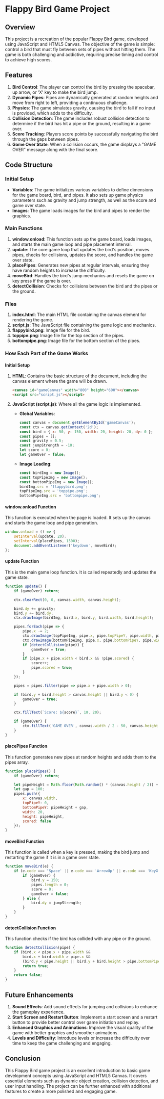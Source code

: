 # Flappy Bird Game Project
## Overview

This project is a recreation of the popular Flappy Bird game, developed using JavaScript and HTML5 Canvas. The objective of the game is simple: control a bird that must fly between sets of pipes without hitting them. The game is both challenging and addictive, requiring precise timing and control to achieve high scores.

## Features

1. **Bird Control**: The player can control the bird by pressing the spacebar, up arrow, or 'X' key to make the bird jump.
2. **Dynamic Pipes**: Pipes are dynamically generated at random heights and move from right to left, providing a continuous challenge.
3. **Physics**: The game simulates gravity, causing the bird to fall if no input is provided, which adds to the difficulty.
4. **Collision Detection**: The game includes robust collision detection to determine if the bird has hit a pipe or the ground, resulting in a game over.
5. **Score Tracking**: Players score points by successfully navigating the bird through the gaps between pipes.
6. **Game Over State**: When a collision occurs, the game displays a "GAME OVER" message along with the final score.

## Code Structure

### Initial Setup

- **Variables**: The game initializes various variables to define dimensions for the game board, bird, and pipes. It also sets up game physics parameters such as gravity and jump strength, as well as the score and game over state.
- **Images**: The game loads images for the bird and pipes to render the graphics.

### Main Functions

1. **window.onload**: This function sets up the game board, loads images, and starts the main game loop and pipe placement interval.
2. **update**: The core game loop that updates the bird's position, moves pipes, checks for collisions, updates the score, and handles the game over state.
3. **placePipes**: Generates new pipes at regular intervals, ensuring they have random heights to increase the difficulty.
4. **moveBird**: Handles the bird's jump mechanics and resets the game on key press if the game is over.
5. **detectCollision**: Checks for collisions between the bird and the pipes or the ground.

### Files

1. **index.html**: The main HTML file containing the canvas element for rendering the game.
2. **script.js**: The JavaScript file containing the game logic and mechanics.
3. **flappybird.png**: Image file for the bird.
4. **toppipe.png**: Image file for the top section of the pipes.
5. **bottompipe.png**: Image file for the bottom section of the pipes.

### How Each Part of the Game Works

#### Initial Setup

1. **HTML**: Contains the basic structure of the document, including the canvas element where the game will be drawn.
   ```html
   <canvas id="gameCanvas" width="800" height="600"></canvas>
   <script src="script.js"></script>
   ```

2. **JavaScript (script.js)**: Where all the game logic is implemented.
   - **Global Variables**:
     ```javascript
     const canvas = document.getElementById('gameCanvas');
     const ctx = canvas.getContext('2d');
     const bird = { x: 50, y: 150, width: 20, height: 20, dy: 0 };
     const pipes = [];
     const gravity = 0.5;
     const jumpStrength = -10;
     let score = 0;
     let gameOver = false;
     ```

   - **Image Loading**:
     ```javascript
     const birdImg = new Image();
     const topPipeImg = new Image();
     const bottomPipeImg = new Image();
     birdImg.src = 'flappybird.png';
     topPipeImg.src = 'toppipe.png';
     bottomPipeImg.src = 'bottompipe.png';
     ```

#### window.onload Function

This function is executed when the page is loaded. It sets up the canvas and starts the game loop and pipe generation.

```javascript
window.onload = () => {
    setInterval(update, 20);
    setInterval(placePipes, 1500);
    document.addEventListener('keydown', moveBird);
};
```

#### update Function

This is the main game loop function. It is called repeatedly and updates the game state.

```javascript
function update() {
    if (gameOver) return;

    ctx.clearRect(0, 0, canvas.width, canvas.height);

    bird.dy += gravity;
    bird.y += bird.dy;
    ctx.drawImage(birdImg, bird.x, bird.y, bird.width, bird.height);

    pipes.forEach(pipe => {
        pipe.x -= 2;
        ctx.drawImage(topPipeImg, pipe.x, pipe.topPipeY, pipe.width, pipe.height);
        ctx.drawImage(bottomPipeImg, pipe.x, pipe.bottomPipeY, pipe.width, pipe.height);
        if (detectCollision(pipe)) {
            gameOver = true;
        }
        if (pipe.x + pipe.width < bird.x && !pipe.scored) {
            score++;
            pipe.scored = true;
        }
    });

    pipes = pipes.filter(pipe => pipe.x + pipe.width > 0);

    if (bird.y + bird.height > canvas.height || bird.y < 0) {
        gameOver = true;
    }

    ctx.fillText(`Score: ${score}`, 10, 20);

    if (gameOver) {
        ctx.fillText('GAME OVER', canvas.width / 2 - 50, canvas.height / 2);
    }
}
```

#### placePipes Function

This function generates new pipes at random heights and adds them to the pipes array.

```javascript
function placePipes() {
    if (gameOver) return;

    let pipeHeight = Math.floor(Math.random() * (canvas.height / 2)) + 20;
    let gap = 100;
    pipes.push({
        x: canvas.width,
        topPipeY: 0,
        bottomPipeY: pipeHeight + gap,
        width: 20,
        height: pipeHeight,
        scored: false
    });
}
```

#### moveBird Function

This function is called when a key is pressed, making the bird jump and restarting the game if it is in a game over state.

```javascript
function moveBird(e) {
    if (e.code === 'Space' || e.code === 'ArrowUp' || e.code === 'KeyX') {
        if (gameOver) {
            bird.y = 150;
            pipes.length = 0;
            score = 0;
            gameOver = false;
        } else {
            bird.dy = jumpStrength;
        }
    }
}
```

#### detectCollision Function

This function checks if the bird has collided with any pipe or the ground.

```javascript
function detectCollision(pipe) {
    if (bird.x < pipe.x + pipe.width &&
        bird.x + bird.width > pipe.x &&
        (bird.y < pipe.height || bird.y + bird.height > pipe.bottomPipeY)) {
        return true;
    }
    return false;
}
```

## Future Enhancements

1. **Sound Effects**: Add sound effects for jumping and collisions to enhance the gameplay experience.
2. **Start Screen and Restart Button**: Implement a start screen and a restart button to provide better control over game initiation and replay.
3. **Enhanced Graphics and Animations**: Improve the visual quality of the game with better graphics and smoother animations.
4. **Levels and Difficulty**: Introduce levels or increase the difficulty over time to keep the game challenging and engaging.

## Conclusion

This Flappy Bird game project is an excellent introduction to basic game development concepts using JavaScript and HTML5 Canvas. It covers essential elements such as dynamic object creation, collision detection, and user input handling. The project can be further enhanced with additional features to create a more polished and engaging game.
